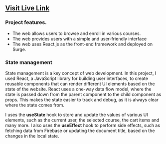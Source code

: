 ## [Visit Live Link](http://course-registration.b8a7.surge.sh/)

### Project features.
- The web allows users to browse and enroll in various courses.
- The web provides users with a simple and user-friendly interface
- The web uses React.js as the front-end framework and deployed on Surge.


### State management

State management is a key concept of web development. In this project, I used React, a JavaScript library for building user interfaces, to create reusable components that can render different UI elements based on the state of the website. React uses a one-way data flow model, where the state is passed down from the parent component to the child component as props. This makes the state easier to track and debug, as it is always clear where the state comes from.

I uses the **useState** hook to store and update the values of various UI elements, such as the current user, the selected course, the cart items and many more. I also uses the **useEffect** hook to perform side effects, such as fetching data from Firebase or updating the document title, based on the changes in the local state.